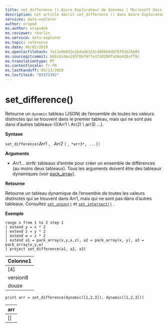 ```yaml
---
title: set_difference ()-Azure Explorateur de données | Microsoft Docs
description: Cet article décrit set_difference () dans Azure Explorateur de données.
services: data-explorer
author: orspod
ms.author: orspodek
ms.reviewer: rkarlin
ms.service: data-explorer
ms.topic: reference
ms.date: 06/02/2019
ms.openlocfilehash: 7e13a9b652e1bdadb325cd866bddd78761b25b85
ms.sourcegitcommit: bb8c61dea193fbbf9ffe37dd200fa36e428aff8c
ms.translationtype: MT
ms.contentlocale: fr-FR
ms.lasthandoff: 05/13/2020
ms.locfileid: "83372392"
---
```

# <a name="set_difference"></a>set_difference()

Retourne un `dynamic` tableau (JSON) de l’ensemble de toutes les valeurs distinctes qui se trouvent dans le premier tableau, mais qui ne sont pas dans d’autres tableaux-(((Arr1 \ Arr2) \ arr3) \...).

**Syntaxe**

`set_difference(`*Arr1* `, ` *Arr2* `[` ,` *arr3*, ...])`

**Arguments**

* *Arr1... arrN*: tableaux d’entrée pour créer un ensemble de différences (au moins deux tableaux). Tous les arguments doivent être des tableaux dynamiques (voir [pack_array](packarrayfunction.md)). 

**Retourne**

Retourne un tableau dynamique de l’ensemble de toutes les valeurs distinctes qui se trouvent dans Arr1, mais qui ne sont pas dans d’autres tableaux. Consultez [`set_union()`](setunionfunction.md) et [`set_intersect()`](setintersectfunction.md) .

**Exemple**

<!-- csl: https://help.kusto.windows.net:443/Samples -->
```kusto
range x from 1 to 3 step 1
| extend y = x * 2
| extend z = y * 2
| extend w = z * 2
| extend a1 = pack_array(x,y,x,z), a2 = pack_array(x, y), a3 = pack_array(x,y,w)
| project set_difference(a1, a2, a3)
```

|Colonne1|
|---|
|[4]|
|version8|
|douze|

<!-- csl: https://help.kusto.windows.net:443/Samples -->
```kusto
print arr = set_difference(dynamic([1,2,3]), dynamic([1,2,3]))
```

|arr|
|---|
|[]|